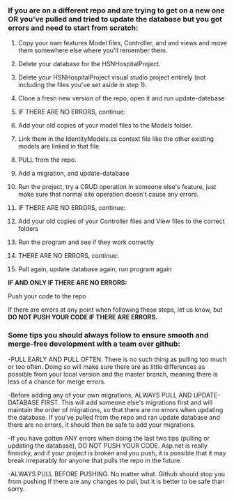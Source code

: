 <h3>If you are on a different repo and are trying to get on a new one OR you've pulled and tried to update the database but you got errors and need to start from scratch:</h3>

 1. Copy your own features Model files, Controller, and and views and move them somewhere else where you'll remember them.
 
 2. Delete your database for the HSNHospitalProject.
 
 3. Delete your HSNHospitalProject visual studio project entirely (not including the files you've set aside in step 1).
 
 4. Clone a fresh new version of the repo, open it and run update-datebase
 
 5. IF THERE ARE NO ERRORS, continue:
 
 6. Add your old copies of your model files to the Models folder.
 
 7. Link them in the IdentityModels.cs context file like the other existing models are linked in that file.
 
 8. PULL from the repo.
 
 9. Add a migration, and update-database
 
 10. Run the project, try a CRUD operation in someone else's feature, just make sure that normal site operation doesn't cause any errors.
 
 11. IF THERE ARE NO ERRORS, continue:
 
 12. Add your old copies of your Controller files and View files to the correct folders
 
 13. Run the program and see if they work correctly
 
 14. THERE ARE NO ERRORS, continue:
 
 15. Pull again, update database again, run program again
 
 <strong>IF AND ONLY IF THERE ARE NO ERRORS:</strong>
 
 Push your code to the repo

If there are errors at any point when following these steps, let us know, but <strong>DO NOT PUSH YOUR CODE IF THERE ARE ERRORS.</strong>

<h3>Some tips you should always follow to ensure smooth and merge-free development with a team over github:</h3>

-PULL EARLY AND PULL OFTEN. There is no such thing as pulling too much or too often. Doing so will make sure there are as little differences as possible from your local version and the master branch, meaning there is less of a chance for merge errors. 

-Before adding any of your own migrations, ALWAYS PULL AND UPDATE-DATABASE FIRST. This will add someone else's migrations first and will maintain the order of migrations, so that there are no errors when updating the database. If you've pulled from the repo and ran update database and there are no errors, it should then be safe to add your migrations.

-If you have gotten ANY errors when doing the last two tips (pulling or updating the database), DO NOT PUSH YOUR CODE. Asp.net is really finnicky, and if your project is broken and you push, it is possible that it may break irreparably for anyone that pulls the repo in the future. 

-ALWAYS PULL BEFORE PUSHING. No matter what. Github should stop you from pushing if there are any changes to pull, but it is better to be safe than sorry.
